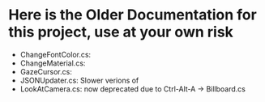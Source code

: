 # Here is the Older Documentation for this project, use at your own risk
- ChangeFontColor.cs:
- ChangeMaterial.cs:
- GazeCursor.cs:
- JSONUpdater.cs: Slower verions of 
- LookAtCamera.cs: now deprecated due to Ctrl-Alt-A -> Billboard.cs

